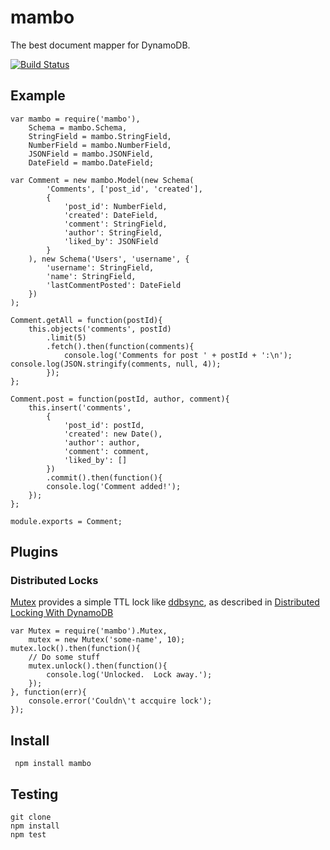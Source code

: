 # mambo

The best document mapper for DynamoDB.

[![Build Status](https://secure.travis-ci.org/exfm/node-mambo.png)](http://travis-ci.org/exfm/node-mambo)

## Example

    var mambo = require('mambo'),
        Schema = mambo.Schema,
        StringField = mambo.StringField,
        NumberField = mambo.NumberField,
        JSONField = mambo.JSONField,
        DateField = mambo.DateField;

    var Comment = new mambo.Model(new Schema(
            'Comments', ['post_id', 'created'],
            {
                'post_id': NumberField,
                'created': DateField,
                'comment': StringField,
                'author': StringField,
                'liked_by': JSONField
            }
        ), new Schema('Users', 'username', {
            'username': StringField,
            'name': StringField,
            'lastCommentPosted': DateField
        })
    );

    Comment.getAll = function(postId){
        this.objects('comments', postId)
            .limit(5)
            .fetch().then(function(comments){
                console.log('Comments for post ' + postId + ':\n'); console.log(JSON.stringify(comments, null, 4));
            });
    };

    Comment.post = function(postId, author, comment){
        this.insert('comments',
            {
                'post_id': postId,
                'created': new Date(),
                'author': author,
                'comment': comment,
                'liked_by': []
            })
            .commit().then(function(){
            console.log('Comment added!');
        });
    };

    module.exports = Comment;
    
    
## Plugins

### Distributed Locks

[Mutex](https://github.com/exfm/node-mambo/blob/master/lib/mutex.js) provides a simple TTL lock like [ddbsync](https://github.com/ryandotsmith/ddbsync), as described in [Distributed Locking With DynamoDB](https://gist.github.com/ryandotsmith/c95fd21fab91b0823328)

    var Mutex = require('mambo').Mutex,
        mutex = new Mutex('some-name', 10);
    mutex.lock().then(function(){
        // Do some stuff
        mutex.unlock().then(function(){
            console.log('Unlocked.  Lock away.');
        });
    }, function(err){
        console.error('Couldn\'t accquire lock');
    });

## Install

     npm install mambo

## Testing

    git clone
    npm install
    npm test




